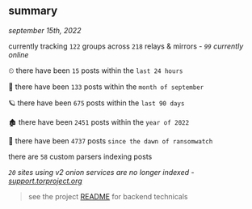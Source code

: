 
## summary
_september 15th, 2022_

currently tracking `122` groups across `218` relays & mirrors - _`99` currently online_

⏲ there have been `15` posts within the `last 24 hours`

🦈 there have been `133` posts within the `month of september`

🪐 there have been `675` posts within the `last 90 days`

🏚 there have been `2451` posts within the `year of 2022`

🦕 there have been `4737` posts `since the dawn of ransomwatch`

there are `58` custom parsers indexing posts

_`20` sites using v2 onion services are no longer indexed - [support.torproject.org](https://support.torproject.org/onionservices/v2-deprecation/)_

> see the project [README](https://github.com/joshhighet/ransomwatch#ransomwatch--) for backend technicals
